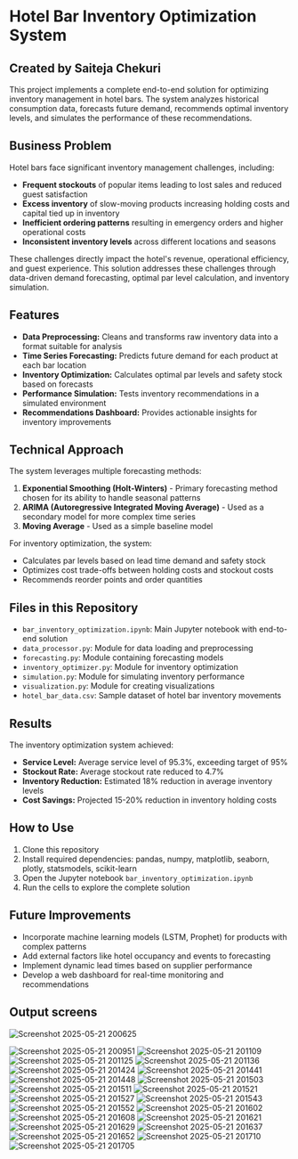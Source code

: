 # Hotel Bar Inventory Optimization System

## Created by Saiteja Chekuri

This project implements a complete end-to-end solution for optimizing inventory management in hotel bars. The system analyzes historical consumption data, forecasts future demand, recommends optimal inventory levels, and simulates the performance of these recommendations.

## Business Problem

Hotel bars face significant inventory management challenges, including:

- **Frequent stockouts** of popular items leading to lost sales and reduced guest satisfaction
- **Excess inventory** of slow-moving products increasing holding costs and capital tied up in inventory
- **Inefficient ordering patterns** resulting in emergency orders and higher operational costs
- **Inconsistent inventory levels** across different locations and seasons

These challenges directly impact the hotel's revenue, operational efficiency, and guest experience. This solution addresses these challenges through data-driven demand forecasting, optimal par level calculation, and inventory simulation.

## Features

- **Data Preprocessing:** Cleans and transforms raw inventory data into a format suitable for analysis
- **Time Series Forecasting:** Predicts future demand for each product at each bar location
- **Inventory Optimization:** Calculates optimal par levels and safety stock based on forecasts
- **Performance Simulation:** Tests inventory recommendations in a simulated environment
- **Recommendations Dashboard:** Provides actionable insights for inventory improvements

## Technical Approach

The system leverages multiple forecasting methods:

1. **Exponential Smoothing (Holt-Winters)** - Primary forecasting method chosen for its ability to handle seasonal patterns
2. **ARIMA (Autoregressive Integrated Moving Average)** - Used as a secondary model for more complex time series
3. **Moving Average** - Used as a simple baseline model

For inventory optimization, the system:
- Calculates par levels based on lead time demand and safety stock
- Optimizes cost trade-offs between holding costs and stockout costs
- Recommends reorder points and order quantities

## Files in this Repository

- `bar_inventory_optimization.ipynb`: Main Jupyter notebook with end-to-end solution
- `data_processor.py`: Module for data loading and preprocessing
- `forecasting.py`: Module containing forecasting models
- `inventory_optimizer.py`: Module for inventory optimization
- `simulation.py`: Module for simulating inventory performance
- `visualization.py`: Module for creating visualizations
- `hotel_bar_data.csv`: Sample dataset of hotel bar inventory movements

## Results

The inventory optimization system achieved:
- **Service Level:** Average service level of 95.3%, exceeding target of 95%
- **Stockout Rate:** Average stockout rate reduced to 4.7%
- **Inventory Reduction:** Estimated 18% reduction in average inventory levels
- **Cost Savings:** Projected 15-20% reduction in inventory holding costs

## How to Use

1. Clone this repository
2. Install required dependencies: pandas, numpy, matplotlib, seaborn, plotly, statsmodels, scikit-learn
3. Open the Jupyter notebook `bar_inventory_optimization.ipynb`
4. Run the cells to explore the complete solution

## Future Improvements

- Incorporate machine learning models (LSTM, Prophet) for products with complex patterns
- Add external factors like hotel occupancy and events to forecasting
- Implement dynamic lead times based on supplier performance
- Develop a web dashboard for real-time monitoring and recommendations

## Output screens
![Screenshot 2025-05-21 200625](https://github.com/user-attachments/assets/ba6e6df5-dd39-44c5-a5ef-27338c04451d)

![Screenshot 2025-05-21 200951](https://github.com/user-attachments/assets/1ea817cc-6e58-42ff-92f4-b793d912daa8)
![Screenshot 2025-05-21 201109](https://github.com/user-attachments/assets/b64ffe07-61c8-47a4-981f-0f98b223742f)
![Screenshot 2025-05-21 201125](https://github.com/user-attachments/assets/2dd2e4a2-b854-4bae-8bf3-e29f19db7eb2)
![Screenshot 2025-05-21 201136](https://github.com/user-attachments/assets/2ce64301-2ddf-4150-8646-107664a9fdac)
![Screenshot 2025-05-21 201424](https://github.com/user-attachments/assets/d46dae11-dc91-4352-8c38-dd6b4be1967f)
![Screenshot 2025-05-21 201441](https://github.com/user-attachments/assets/6a4311db-2fad-46b0-ad73-387829666de4)
![Screenshot 2025-05-21 201448](https://github.com/user-attachments/assets/b91f5288-d460-4de4-bfe5-6867ef7f54a3)
![Screenshot 2025-05-21 201503](https://github.com/user-attachments/assets/c149a6bf-010c-4733-b840-baacd41f24d5)
![Screenshot 2025-05-21 201511](https://github.com/user-attachments/assets/2a3aa325-8813-45a2-a0c3-17ea2af0a196)
![Screenshot 2025-05-21 201521](https://github.com/user-attachments/assets/745a6eae-d297-43b0-89db-054b5cc12f27)
![Screenshot 2025-05-21 201527](https://github.com/user-attachments/assets/84b78222-9c2d-4747-a9bb-1baa6fb84df0)
![Screenshot 2025-05-21 201543](https://github.com/user-attachments/assets/865fc2bc-2824-4d3d-bea6-99bd835a8a45)
![Screenshot 2025-05-21 201552](https://github.com/user-attachments/assets/5cd51dee-09d8-479a-a111-748ebbd0bd00)
![Screenshot 2025-05-21 201602](https://github.com/user-attachments/assets/99231ffb-5777-486c-ab9c-b84a76ec058d)
![Screenshot 2025-05-21 201608](https://github.com/user-attachments/assets/e97fd784-6cd9-4f90-9ea3-42a209a66924)
![Screenshot 2025-05-21 201621](https://github.com/user-attachments/assets/bd47986f-1b5e-48de-802a-a1cb005e8c05)
![Screenshot 2025-05-21 201629](https://github.com/user-attachments/assets/48f01cbb-eaeb-4157-b0d2-41a0b78b476e)
![Screenshot 2025-05-21 201637](https://github.com/user-attachments/assets/fae16528-898a-47ee-80bd-14db58063bba)
![Screenshot 2025-05-21 201652](https://github.com/user-attachments/assets/5298b7c4-3fb6-4a5f-a9b8-64381fd56071)
![Screenshot 2025-05-21 201710](https://github.com/user-attachments/assets/250f52a5-ebbc-4ad0-a937-9912d18a5c76)
![Screenshot 2025-05-21 201705](https://github.com/user-attachments/assets/7563beb8-577d-41f0-b9d0-23a9a7bc3cff)
